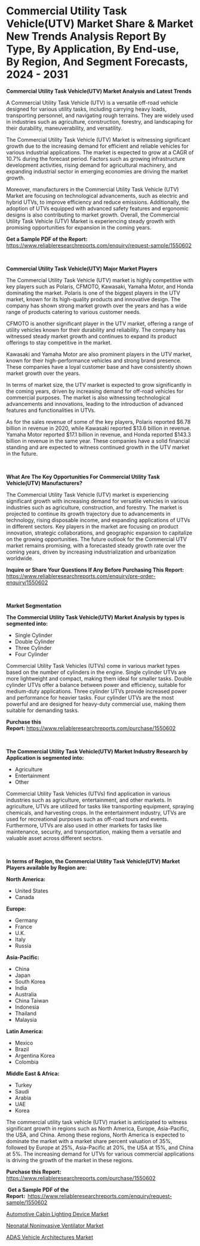 <p><h1>Commercial Utility Task Vehicle(UTV) Market Share & Market New Trends Analysis Report By Type, By Application, By End-use, By Region, And Segment Forecasts, 2024 - 2031</h1></p><p><strong>Commercial Utility Task Vehicle(UTV) Market Analysis and Latest Trends</strong></p>
<p><p>A Commercial Utility Task Vehicle (UTV) is a versatile off-road vehicle designed for various utility tasks, including carrying heavy loads, transporting personnel, and navigating rough terrains. They are widely used in industries such as agriculture, construction, forestry, and landscaping for their durability, maneuverability, and versatility.</p><p>The Commercial Utility Task Vehicle (UTV) Market is witnessing significant growth due to the increasing demand for efficient and reliable vehicles for various industrial applications. The market is expected to grow at a CAGR of 10.7% during the forecast period. Factors such as growing infrastructure development activities, rising demand for agricultural machinery, and expanding industrial sector in emerging economies are driving the market growth.</p><p>Moreover, manufacturers in the Commercial Utility Task Vehicle (UTV) Market are focusing on technological advancements, such as electric and hybrid UTVs, to improve efficiency and reduce emissions. Additionally, the adoption of UTVs equipped with advanced safety features and ergonomic designs is also contributing to market growth. Overall, the Commercial Utility Task Vehicle (UTV) Market is experiencing steady growth with promising opportunities for expansion in the coming years.</p></p>
<p><strong>Get a Sample PDF of the Report:&nbsp;</strong> <a href="https://www.reliableresearchreports.com/enquiry/request-sample/1550602">https://www.reliableresearchreports.com/enquiry/request-sample/1550602</a></p>
<p>&nbsp;</p>
<p><strong>Commercial Utility Task Vehicle(UTV) Major Market Players</strong></p>
<p><p>The Commercial Utility Task Vehicle (UTV) market is highly competitive with key players such as Polaris, CFMOTO, Kawasaki, Yamaha Motor, and Honda dominating the market. Polaris is one of the biggest players in the UTV market, known for its high-quality products and innovative design. The company has shown strong market growth over the years and has a wide range of products catering to various customer needs.</p><p>CFMOTO is another significant player in the UTV market, offering a range of utility vehicles known for their durability and reliability. The company has witnessed steady market growth and continues to expand its product offerings to stay competitive in the market.</p><p>Kawasaki and Yamaha Motor are also prominent players in the UTV market, known for their high-performance vehicles and strong brand presence. These companies have a loyal customer base and have consistently shown market growth over the years.</p><p>In terms of market size, the UTV market is expected to grow significantly in the coming years, driven by increasing demand for off-road vehicles for commercial purposes. The market is also witnessing technological advancements and innovations, leading to the introduction of advanced features and functionalities in UTVs.</p><p>As for the sales revenue of some of the key players, Polaris reported $6.78 billion in revenue in 2020, while Kawasaki reported $13.6 billion in revenue. Yamaha Motor reported $17.1 billion in revenue, and Honda reported $143.3 billion in revenue in the same year. These companies have a solid financial standing and are expected to witness continued growth in the UTV market in the future.</p></p>
<p>&nbsp;</p>
<p><strong>What Are The Key Opportunities For Commercial Utility Task Vehicle(UTV) Manufacturers?</strong></p>
<p><p>The Commercial Utility Task Vehicle (UTV) market is experiencing significant growth with increasing demand for versatile vehicles in various industries such as agriculture, construction, and forestry. The market is projected to continue its growth trajectory due to advancements in technology, rising disposable income, and expanding applications of UTVs in different sectors. Key players in the market are focusing on product innovation, strategic collaborations, and geographic expansion to capitalize on the growing opportunities. The future outlook for the Commercial UTV market remains promising, with a forecasted steady growth rate over the coming years, driven by increasing industrialization and urbanization worldwide.</p></p>
<p><strong>Inquire or Share Your Questions If Any Before Purchasing This Report:</strong> <a href="https://www.reliableresearchreports.com/enquiry/pre-order-enquiry/1550602">https://www.reliableresearchreports.com/enquiry/pre-order-enquiry/1550602</a></p>
<p>&nbsp;</p>
<p><strong>Market Segmentation</strong></p>
<p><strong>The Commercial Utility Task Vehicle(UTV) Market Analysis by types is segmented into:</strong></p>
<p><ul><li>Single Cylinder</li><li>Double Cylinder</li><li>Three Cylinder</li><li>Four Cylinder</li></ul></p>
<p><p>Commercial Utility Task Vehicles (UTVs) come in various market types based on the number of cylinders in the engine. Single cylinder UTVs are more lightweight and compact, making them ideal for smaller tasks. Double cylinder UTVs offer a balance between power and efficiency, suitable for medium-duty applications. Three cylinder UTVs provide increased power and performance for heavier tasks. Four cylinder UTVs are the most powerful and are designed for heavy-duty commercial use, making them suitable for demanding tasks.</p></p>
<p><strong>Purchase this Report:&nbsp;</strong><a href="https://www.reliableresearchreports.com/purchase/1550602">https://www.reliableresearchreports.com/purchase/1550602</a></p>
<p>&nbsp;</p>
<p><strong>The Commercial Utility Task Vehicle(UTV) Market Industry Research by Application is segmented into:</strong></p>
<p><ul><li>Agriculture</li><li>Entertainment</li><li>Other</li></ul></p>
<p><p>Commercial Utility Task Vehicles (UTVs) find application in various industries such as agriculture, entertainment, and other markets. In agriculture, UTVs are utilized for tasks like transporting equipment, spraying chemicals, and harvesting crops. In the entertainment industry, UTVs are used for recreational purposes such as off-road tours and events. Furthermore, UTVs are also used in other markets for tasks like maintenance, security, and transportation, making them a versatile and valuable asset across different sectors.</p></p>
<p>&nbsp;</p>
<p><strong>In terms of Region, the Commercial Utility Task Vehicle(UTV) Market Players available by Region are:</strong></p>
<p>
    <p> <strong> North America: </strong>
        <ul>
            <li>United States</li>
            <li>Canada</li>
        </ul>
        </p> 
    <p> <strong> Europe: </strong>
        <ul>
            <li>Germany</li>
            <li>France</li>
            <li>U.K.</li>
            <li>Italy</li>
            <li>Russia</li>
        </ul>
        </p> 
    <p> <strong> Asia-Pacific: </strong>
        <ul>
            <li>China</li>
            <li>Japan</li>
            <li>South Korea</li>
            <li>India</li>
            <li>Australia</li>
            <li>China Taiwan</li>
            <li>Indonesia</li>
            <li>Thailand</li>
            <li>Malaysia</li>
        </ul>
        </p> 
    <p> <strong> Latin America: </strong>
        <ul>
            <li>Mexico</li>
            <li>Brazil</li>
            <li>Argentina Korea</li>
            <li>Colombia</li>
        </ul>
        </p> 
    <p> <strong> Middle East & Africa: </strong>
        <ul>
            <li>Turkey</li>
            <li>Saudi</li>
            <li>Arabia</li>
            <li>UAE</li>
            <li>Korea</li>
        </ul>
    </p>
    </p>
<p><p>The commercial utility task vehicle (UTV) market is anticipated to witness significant growth in regions such as North America, Europe, Asia-Pacific, the USA, and China. Among these regions, North America is expected to dominate the market with a market share percent valuation of 35%, followed by Europe at 25%, Asia-Pacific at 20%, the USA at 15%, and China at 5%. The increasing demand for UTVs for various commercial applications is driving the growth of the market in these regions.</p></p>
<p><strong>Purchase this Report: </strong><a href="https://www.reliableresearchreports.com/purchase/1550602">https://www.reliableresearchreports.com/purchase/1550602</a></p>
<p>&nbsp;<strong>Get a Sample PDF of the Report:&nbsp;&nbsp;</strong><a href="https://www.reliableresearchreports.com/enquiry/request-sample/1550602">https://www.reliableresearchreports.com/enquiry/request-sample/1550602</a></p>
<p><strong></strong></p>
<p><p><a href="https://github.com/edytherolanlouisejk1miz0wig/Market-Research-Report-List-1/blob/main/automotive-cabin-lighting-device-market.md">Automotive Cabin Lighting Device Market</a></p><p><a href="https://view.publitas.com/reportprime-1/neonatal-noninvasive-ventilator-market-share-market-new-trends-analysis-report-by-type-by-application-by-end-use-by-region-and-segment-forecasts-2023-2030/">Neonatal Noninvasive Ventilator Market</a></p><p><a href="https://github.com/peachesmcdowel1/Market-Research-Report-List-1/blob/main/adas-vehicle-architectures-market.md">ADAS Vehicle Architectures Market</a></p></p>